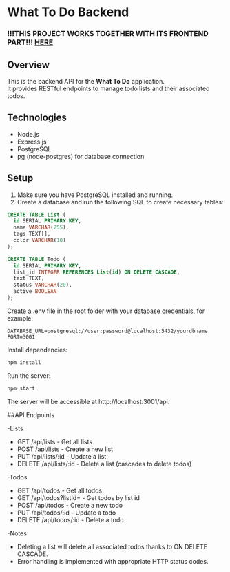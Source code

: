 # What To Do Backend

### !!!THIS PROJECT WORKS TOGETHER WITH ITS FRONTEND PART!!! [HERE](https://github.com/Kozzmos/what-to-do-frontend)

## Overview

This is the backend API for the **What To Do** application.  
It provides RESTful endpoints to manage todo lists and their associated todos.

## Technologies

- Node.js  
- Express.js  
- PostgreSQL  
- pg (node-postgres) for database connection

## Setup

1. Make sure you have PostgreSQL installed and running.  
2. Create a database and run the following SQL to create necessary tables:

```sql
CREATE TABLE List (
  id SERIAL PRIMARY KEY,
  name VARCHAR(255),
  tags TEXT[],
  color VARCHAR(10)
);

CREATE TABLE Todo (
  id SERIAL PRIMARY KEY,
  list_id INTEGER REFERENCES List(id) ON DELETE CASCADE,
  text TEXT,
  status VARCHAR(20),
  active BOOLEAN
);
```

Create a .env file in the root folder with your database credentials, for example:
```
DATABASE_URL=postgresql://user:password@localhost:5432/yourdbname
PORT=3001
```
Install dependencies:

```bash
npm install
```

Run the server:

```bash
npm start
```

The server will be accessible at http://localhost:3001/api.

##API Endpoints

-Lists

- GET /api/lists - Get all lists
- POST /api/lists - Create a new list
- PUT /api/lists/:id - Update a list
- DELETE /api/lists/:id - Delete a list (cascades to delete todos)

-Todos

- GET /api/todos - Get all todos
- GET /api/todos?listId= - Get todos by list id
- POST /api/todos - Create a new todo
- PUT /api/todos/:id - Update a todo
- DELETE /api/todos/:id - Delete a todo

-Notes
- Deleting a list will delete all associated todos thanks to ON DELETE CASCADE.
- Error handling is implemented with appropriate HTTP status codes.


